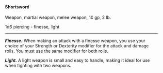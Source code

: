 #### Shortsword

Weapon, martial weapon, melee weapon, 10 gp, 2 lb.

1d6 piercing  - finesse, light

---

***Finesse.*** When making an attack with a finesse weapon, you use your choice of your Strength or Dexterity modifier for the attack and damage rolls. You must use the same modifier for both rolls.

***Light.*** A light weapon is small and easy to handle, making it ideal for use when fighting with two weapons.